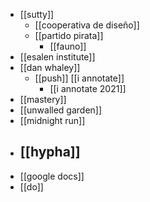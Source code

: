 - [[sutty]]
	- [[cooperativa de diseño]]
	- [[partido pirata]]
		- [[fauno]]
- [[esalen institute]]
- [[dan whaley]]
	- [[push]] [[i annotate]]
		- [[i annotate 2021]]
- [[mastery]]
- [[unwalled garden]]
- [[midnight run]]
- [[hypha]]
	- 
- [[google docs]]
- [[do]]